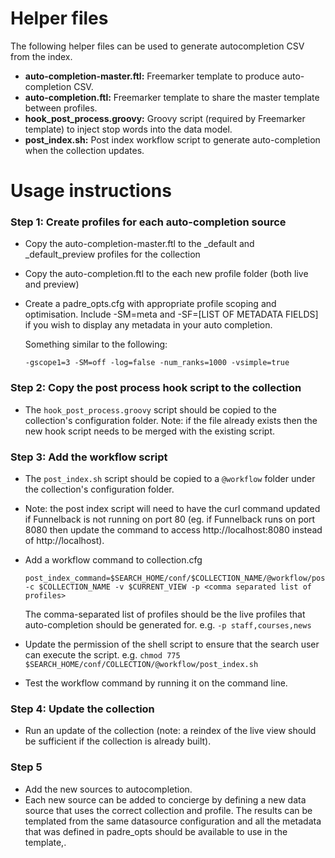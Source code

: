 # Helper files

The following helper files can be used to generate autocompletion CSV from the index.

* **auto-completion-master.ftl:** Freemarker template to produce auto-completion CSV.
* **auto-completion.ftl:** Freemarker template to share the master template between profiles.
* **hook\_post\_process.groovy:** Groovy script (required by Freemarker template) to inject stop words into the data model.
* **post\_index.sh:** Post index workflow script to generate auto-completion when the collection updates.

# Usage instructions

### Step 1: Create profiles for each auto-completion source

* Copy the auto-completion-master.ftl to the _default and _default_preview profiles for the collection
* Copy the auto-completion.ftl to the each new profile folder (both live and preview)
* Create a padre_opts.cfg with appropriate profile scoping and optimisation.  Include -SM=meta and -SF=[LIST OF METADATA FIELDS] if you wish to display any metadata in your auto completion.

	Something similar to the following:

	```
	-gscope1=3 -SM=off -log=false -num_ranks=1000 -vsimple=true
	```

### Step 2: Copy the post process hook script to the collection

* The ```hook_post_process.groovy``` script should be copied to the collection's configuration folder.  Note: if the file already exists then the new hook script needs to be merged with the existing script.

### Step 3: Add the workflow script

* The ```post_index.sh``` script should be copied to a ```@workflow``` folder under the collection's configuration folder.
* Note: the post index script will need to have the curl command updated if Funnelback is not running on port 80 (eg. if Funnelback runs on port 8080 then update the command to access http://localhost:8080 instead of http://localhost).
* Add a workflow command to collection.cfg

	```
	post_index_command=$SEARCH_HOME/conf/$COLLECTION_NAME/@workflow/post_index.sh -c $COLLECTION_NAME -v $CURRENT_VIEW -p <comma separated list of profiles>
	```

	The comma-separated list of profiles should be the live profiles that auto-completion should be generated for.  e.g. ```-p staff,courses,news```

* Update the permission of the shell script to ensure that the search user can execute the script.  e.g. ```chmod 775 $SEARCH_HOME/conf/COLLECTION/@workflow/post_index.sh```
* Test the workflow command by running it on the command line.

### Step 4: Update the collection

* Run an update of the collection (note: a reindex of the live view should be sufficient if the collection is already built).

### Step 5

* Add the new sources to autocompletion.
* Each new source can be added to concierge by defining a new data source that uses the correct collection and profile.  The results can be templated from the same datasource configuration and all the metadata that was defined in padre\_opts should be available to use in the template,.

